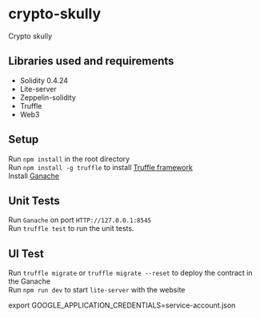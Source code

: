 # crypto-skully
Crypto skully 

## Libraries used and requirements
- Solidity 0.4.24
- Lite-server
- Zeppelin-solidity
- Truffle
- Web3


## Setup
Run `npm install` in the root directory  
Run `npm install -g truffle` to install [Truffle framework](http://truffleframework.com/docs/getting_started/installation)  
Install [Ganache](https://truffleframework.com/ganache)  

## Unit Tests
Run `Ganache` on port `HTTP://127.0.0.1:8545`  
Run `truffle test` to run the unit tests.  

## UI Test
Run `truffle migrate` or `truffle migrate --reset` to deploy the contract in the Ganache  
Run `npm run dev` to start `lite-server` with the website  

    


export GOOGLE_APPLICATION_CREDENTIALS=service-account.json
